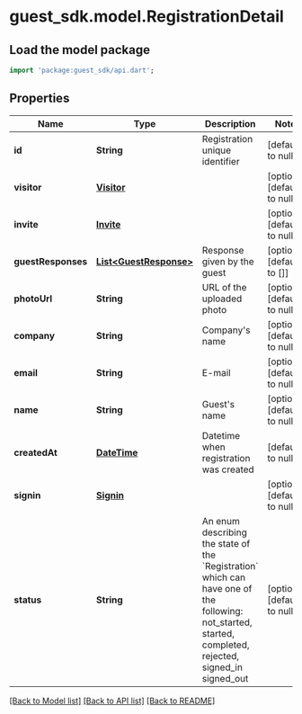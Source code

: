 # guest_sdk.model.RegistrationDetail

## Load the model package
```dart
import 'package:guest_sdk/api.dart';
```

## Properties
Name | Type | Description | Notes
------------ | ------------- | ------------- | -------------
**id** | **String** | Registration unique identifier | [default to null]
**visitor** | [**Visitor**](Visitor.md) |  | [optional] [default to null]
**invite** | [**Invite**](Invite.md) |  | [optional] [default to null]
**guestResponses** | [**List&lt;GuestResponse&gt;**](GuestResponse.md) | Response given by the guest | [optional] [default to []]
**photoUrl** | **String** | URL of the uploaded photo | [optional] [default to null]
**company** | **String** | Company&#39;s name | [optional] [default to null]
**email** | **String** | E-mail | [optional] [default to null]
**name** | **String** | Guest&#39;s name | [optional] [default to null]
**createdAt** | [**DateTime**](DateTime.md) | Datetime when registration was created | [default to null]
**signin** | [**Signin**](Signin.md) |  | [optional] [default to null]
**status** | **String** | An enum describing the state of the &#x60;Registration&#x60; which can have one of the following: not_started, started, completed, rejected, signed_in signed_out | [optional] [default to null]

[[Back to Model list]](../README.md#documentation-for-models) [[Back to API list]](../README.md#documentation-for-api-endpoints) [[Back to README]](../README.md)


